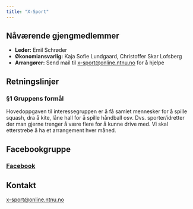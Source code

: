 ```yaml
---
title: "X-Sport"
---
```


Nåværende gjengmedlemmer
---------------------------------


- **Leder:** Emil Schrøder
- **Økonomiansvarlig:** Kaja Sofie Lundgaard, Christoffer Skar Lofsberg
- **Arrangører:** Send mail til x-sport@online.ntnu.no for å hjelpe


Retningslinjer
--------------

### §1 Gruppens formål

Hovedoppgaven til interessegruppen er å få samlet mennesker for å spille squash, dra å kite, låne hall for å spille håndball osv.
Dvs. sporter/idretter der man gjerne trenger å være flere for å kunne drive med. 
Vi skal etterstrebe å ha et arrangement hver måned.

Facebookgruppe
--------------

### [Facebook](https://www.facebook.com/groups/onlinexsport)


Kontakt
--------------

x-sport@online.ntnu.no